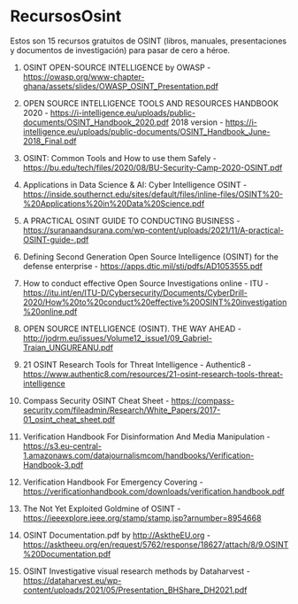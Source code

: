 # RecursosOsint
Estos son 15 recursos gratuitos de OSINT (libros, manuales, presentaciones y documentos de investigación) para pasar de cero a héroe.

1. OSINT OPEN-SOURCE INTELLIGENCE by OWASP - https://owasp.org/www-chapter-ghana/assets/slides/OWASP_OSINT_Presentation.pdf

2. OPEN SOURCE INTELLIGENCE TOOLS AND RESOURCES HANDBOOK 2020 - https://i-intelligence.eu/uploads/public-documents/OSINT_Handbook_2020.pdf
   2018 version - https://i-intelligence.eu/uploads/public-documents/OSINT_Handbook_June-2018_Final.pdf

3. OSINT: Common Tools and How to use them Safely - https://bu.edu/tech/files/2020/08/BU-Security-Camp-2020-OSINT.pdf

4. Applications in Data Science & AI: Cyber Intelligence OSINT - https://inside.southernct.edu/sites/default/files/inline-files/OSINT%20-%20Applications%20in%20Data%20Science.pdf

5. A PRACTICAL OSINT GUIDE TO CONDUCTING BUSINESS - https://suranaandsurana.com/wp-content/uploads/2021/11/A-practical-OSINT-guide-.pdf

6. Defining Second Generation Open Source Intelligence (OSINT) for the defense enterprise - https://apps.dtic.mil/sti/pdfs/AD1053555.pdf

7. How to conduct effective Open Source Investigations online - ITU - https://itu.int/en/ITU-D/Cybersecurity/Documents/CyberDrill-2020/How%20to%20conduct%20effective%20OSINT%20investigation%20online.pdf

8. OPEN SOURCE INTELLIGENCE (OSINT). THE WAY AHEAD - http://jodrm.eu/issues/Volume12_issue1/09_Gabriel-Traian_UNGUREANU.pdf

9. 21 OSINT Research Tools for Threat Intelligence - Authentic8 - https://www.authentic8.com/resources/21-osint-research-tools-threat-intelligence

10. Compass Security OSINT Cheat Sheet - https://compass-security.com/fileadmin/Research/White_Papers/2017-01_osint_cheat_sheet.pdf

11. Verification Handbook For Disinformation And Media Manipulation - https://s3.eu-central-1.amazonaws.com/datajournalismcom/handbooks/Verification-Handbook-3.pdf

12. Verification Handbook For Emergency Covering - https://verificationhandbook.com/downloads/verification.handbook.pdf

13. The Not Yet Exploited Goldmine of OSINT - https://ieeexplore.ieee.org/stamp/stamp.jsp?arnumber=8954668

14. OSINT Documentation.pdf by  http://AsktheEU.org - https://asktheeu.org/en/request/5762/response/18627/attach/8/9.OSINT%20Documentation.pdf

15. OSINT Investigative visual research methods by Dataharvest - https://dataharvest.eu/wp-content/uploads/2021/05/Presentation_BHShare_DH2021.pdf
